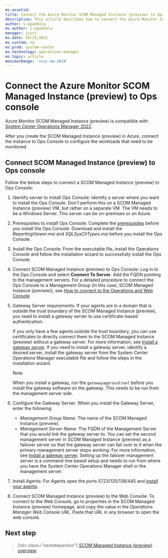 ```yaml
---
ms.assetid: 
title: Connect the Azure Monitor SCOM Managed Instance (preview) to Ops console
description: This article describes how to connect the Azure Monitor SCOM Managed Instance (preview) to Ops console.
author: v-pgaddala
ms.author: v-pgaddala
manager: jsuri
ms.date: 10/25/2022
ms.custom: na
ms.prod: system-center
ms.technology: operations-manager
ms.topic: article
monikerRange: '>=sc-om-2019'
---
```


# Connect the Azure Monitor SCOM Managed Instance (preview) to Ops console

Azure Monitor SCOM Managed Instance (preview) is compatible with [System Center Operations Manager 2022](https://www.microsoft.com/download/details.aspx?id=104038).

After you create the SCOM Managed Instance (preview) in Azure, connect the instance to Ops Console to configure the workloads that need to be monitored.

## Connect SCOM Managed Instance (preview) to Ops console

Follow the below steps to connect a SCOM Managed Instance (preview) to Ops Console:

1. Identify server to install Ops Console: Identify a server where you want to install the Ops Console. Don't perform this on a SCOM Managed Instance (preview) VM, but rather on a separate VM. The VM needs to be a Windows Server. This server can be on-premises or on Azure.
1. Prerequisites to install Ops Console: Complete the [prerequisites](./deploy-install-ops-console.md) before you install the Ops Console. Download and install the *ReportingViewer.msi* and *SQLSysClrTypes.msi* before you install the Ops Console. 
1. Install the Ops Console: From the executable file, install the Operations Console and follow the installation wizard to successfully install the Ops Console.
1. Connect SCOM Managed Instance (preview) to Ops Console: Log in to the Ops Console and select **Connect To Server**. Add the FQDN pointing to the management servers. 
     For a detailed procedure to connect the Ops Console to a Management Group (in this case, SCOM Managed Instance (preview)), see [How to connect to the Operations and Web Console](/system-center/scom/manage-consoles-how-to-connect?view=sc-om-2019&preserve-view=true)
1. Gateway Server requirements: If your agents are in a domain that is outside the trust boundary of the SCOM Managed Instance (preview), you need to install a gateway server to use certificate-based authentication. 

    If you only have a few agents outside the trust boundary, you can use certificates to directly connect them to the SCOM Managed Instance (preview) without a gateway server. For more information, see [Install a gateway server](/scom/deploy-install-gateway-server?view=sc-om-2019&preserve-view=true). If you need to install a gateway server, identify a desired server, install the gateway server from the System Center Operations Manager executable file and follow the steps in the installation wizard.

    >[!Note]
    >When you install a gateway, run the `gatewayapprovaltool` before you install the gateway software on the gateway. This needs to be run from the management server side.

1. Configure the Gateway Server: When you install the Gateway Server, enter the following:
   - *Management Group Name*: The name of the SCOM Managed Instance (preview).
   - *Management Server Name*: The FQDN of the Management Server that you would link the gateway server to. 
    You can set the second management server in SCOM Managed Instance (preview) as a failover server so that the gateway server can fail over to it when the primary management server stops working. For more information, see [Install a gateway server](/scom/deploy-install-gateway-server?view=sc-om-2019&preserve-view=true). Setting up the failover management server is a command-line based setup and needs to run from where you have the System Center Operations Manager shell or the management server.

1. Install Agents: For Agents open the ports 5723/135/138/445 and [install your agents](/system-center/scom/manage-deploy-windows-agent-console?view=sc-om-2019&preserve-view=true).

1. Connect SCOM Managed Instance (preview) to the Web Console: To connect to the Web Console, go to properties in the SCOM Managed Instance (preview) homepage, and copy the value in the *Operations Manager Web Console URL*. Paste that URL in any browser to open the web console.

## Next step

> [!div class="nextstepaction"]
> [SCOM Managed Instance (preview) overview](operations-manager-managed-instance-overview.md)